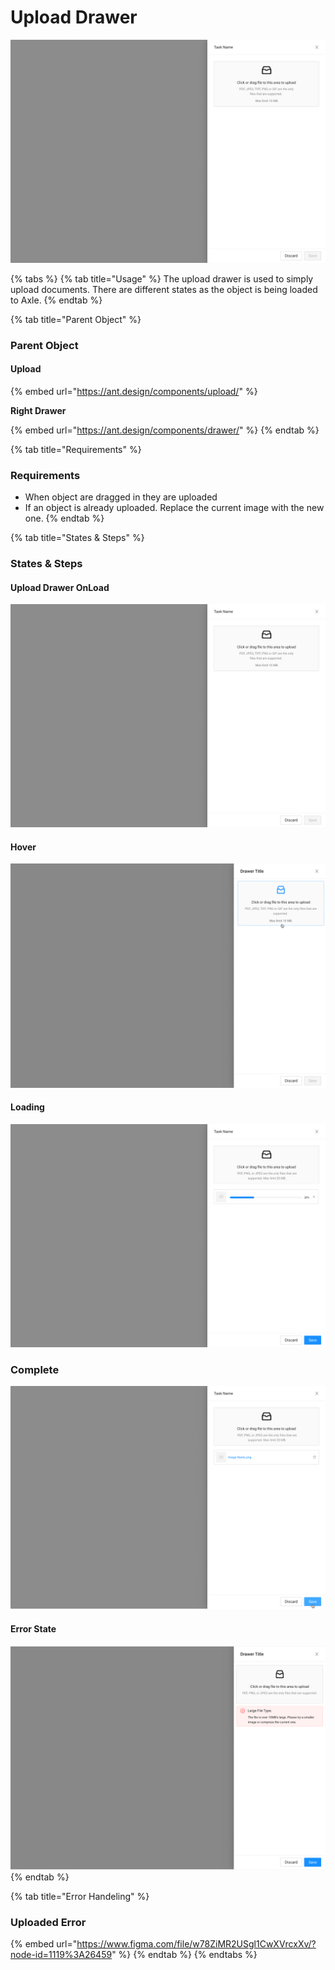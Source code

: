 # Upload Drawer

![](../../.gitbook/assets/side-drawer-upload.png)

{% tabs %}
{% tab title="Usage" %}
The upload drawer is used to simply upload documents. There are different states as the object is being loaded to Axle.
{% endtab %}

{% tab title="Parent Object" %}
### Parent Object

#### Upload

{% embed url="https://ant.design/components/upload/" %}

**Right Drawer**

{% embed url="https://ant.design/components/drawer/" %}
{% endtab %}

{% tab title="Requirements" %}
### Requirements

* When object are dragged in they are uploaded
* If an object is already uploaded. Replace the current image with the new one.
{% endtab %}

{% tab title="States & Steps" %}
### States & Steps

#### Upload Drawer OnLoad

![](../../.gitbook/assets/side-drawer-upload.png)

#### Hover

![](../../.gitbook/assets/sidedrawer-hover.png)

#### Loading

![](../../.gitbook/assets/side-drawer-upload-loading.png)

### Complete

![](../../.gitbook/assets/side-drawer-upload-complete.png)

#### Error State

![](../../.gitbook/assets/side-drawer-upload-error-state.png)
{% endtab %}

{% tab title="Error Handeling" %}
### Uploaded Error

{% embed url="https://www.figma.com/file/w78ZiMR2USgl1CwXVrcxXv/?node-id=1119%3A26459" %}
{% endtab %}
{% endtabs %}











